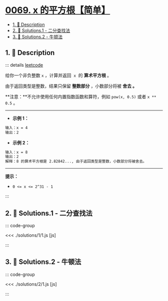 # [0069. x 的平方根【简单】](https://github.com/Tdahuyou/TNotes.leetcode/tree/main/notes/0069.%20x%20%E7%9A%84%E5%B9%B3%E6%96%B9%E6%A0%B9%E3%80%90%E7%AE%80%E5%8D%95%E3%80%91)

<!-- region:toc -->

- [1. 📝 Description](#1--description)
- [2. 🎯 Solutions.1 - 二分查找法](#2--solutions1---二分查找法)
- [3. 🎯 Solutions.2 - 牛顿法](#3--solutions2---牛顿法)

<!-- endregion:toc -->

## 1. 📝 Description

::: details [leetcode](https://leetcode.cn/problems/sqrtx)

给你一个非负整数 `x` ，计算并返回  `x`  的 **算术平方根** 。

由于返回类型是整数，结果只保留 **整数部分** ，小数部分将被 **舍去 。**

**注意：**不允许使用任何内置指数函数和算符，例如 `pow(x, 0.5)` 或者 `x ** 0.5` 。

---

- **示例 1：**

```txt
输入：x = 4
输出：2
```

- **示例 2：**

```txt
输入：x = 8
输出：2
解释：8 的算术平方根是 2.82842..., 由于返回类型是整数，小数部分将被舍去。
```

---

**提示：**

- `0 <= x <= 2^31 - 1`

:::

## 2. 🎯 Solutions.1 - 二分查找法

::: code-group

<<< ./solutions/1/1.js [js]

:::

## 3. 🎯 Solutions.2 - 牛顿法

::: code-group

<<< ./solutions/2/1.js [js]

:::
